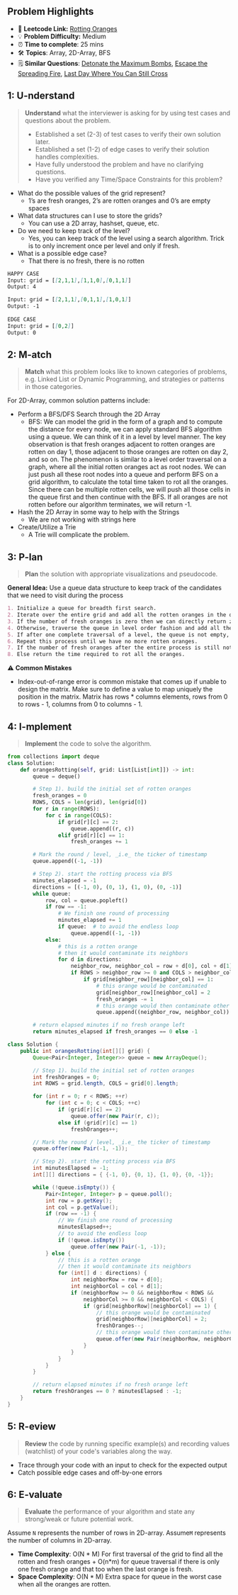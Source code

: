 ## Problem Highlights

* 🔗 **Leetcode Link:** [Rotting Oranges](https://leetcode.com/problems/rotting-oranges/)
* 💡 **Problem Difficulty:** Medium
* ⏰ **Time to complete**: 25 mins
* 🛠️ **Topics**: Array, 2D-Array, BFS
* 🗒️ **Similar Questions**: [Detonate the Maximum Bombs](https://leetcode.com/problems/detonate-the-maximum-bombs/), [Escape the Spreading Fire](https://leetcode.com/problems/escape-the-spreading-fire/), [Last Day Where You Can Still Cross](https://leetcode.com/problems/last-day-where-you-can-still-cross/)
    
## 1: U-nderstand
 
> **Understand** what the interviewer is asking for by using test cases and questions about the problem.
> 
> - Established a set (2-3) of test cases to verify their own solution later.
> - Established a set (1-2) of edge cases to verify their solution handles complexities.
> - Have fully understood the problem and have no clarifying questions.
> - Have you verified any Time/Space Constraints for this problem?

- What do the possible values of the grid represent? 
  - 1’s are fresh oranges, 2’s are rotten oranges and 0’s are empty spaces
- What data structures can I use to store the grids? 
  - You can use a 2D array, hashset, queue, etc.
- Do we need to keep track of the level? 
  - Yes, you can keep track of the level using a search algorithm. Trick is to only increment once per level and only if fresh.
- What is a possible edge case? 
    - That there is no fresh, there is no rotten

```markdown
HAPPY CASE
Input: grid = [[2,1,1],[1,1,0],[0,1,1]]
Output: 4

Input: grid = [[2,1,1],[0,1,1],[1,0,1]]
Output: -1
    
EDGE CASE
Input: grid = [[0,2]]
Output: 0
```   
    
## 2: M-atch

> **Match** what this problem looks like to known categories of problems, e.g. Linked List or Dynamic Programming, and strategies or patterns in those categories.

For 2D-Array, common solution patterns include:

- Perform a BFS/DFS Search through the 2D Array
    - BFS: We can model the grid in the form of a graph and to compute the distance for every node, we can apply standard BFS algorithm using a queue. We can think of it in a level by level manner. The key observation is that fresh oranges adjacent to rotten oranges are rotten on day 1, those adjacent to those oranges are rotten on day 2, and so on. The phenomenon is similar to a level order traversal on a graph, where all the initial rotten oranges act as root nodes. We can just push all these root nodes into a queue and perform BFS on a grid algorithm, to calculate the total time taken to rot all the oranges. Since there can be multiple rotten cells, we will push all those cells in the queue first and then continue with the BFS. If all oranges are not rotten before our algorithm terminates, we will return -1.
- Hash the 2D Array in some way to help with the Strings
    - We are not working with strings here
- Create/Utilize a Trie
    - A Trie will complicate the problem.

## 3: P-lan

> **Plan** the solution with appropriate visualizations and pseudocode.

**General Idea:** Use a queue data structure to keep track of the candidates that we need to visit during the process

```markdown
1. Initialize a queue for breadth first search.
2. Iterate over the entire grid and add all the rotten oranges in the queue and also keep counting the number of fresh oranges.
3. If the number of fresh oranges is zero then we can directly return zero.
4. Otherwise, traverse the queue in level order fashion and add all the adjacent fresh oranges in the queue and decrement the count of fresh oranges by 1 each time. When we add a fresh orange in the queue, we mark it as rotten so that it is not added multiple times.
5. If after one complete traversal of a level, the queue is not empty, then increase the minutes by one.
6. Repeat this process until we have no more rotten oranges.
7. If the number of fresh oranges after the entire process is still not zero, then return -1 indicating that it’s impossible to rot all the oranges.
8. Else return the time required to rot all the oranges.
```

⚠️ **Common Mistakes**

* Index-out-of-range error is common mistake that comes up if unable to design the matrix. Make sure to define a value to map uniquely the position in the matrix. Matrix has rows * columns elements, rows from 0 to rows - 1, columns from 0 to columns - 1.

## 4: I-mplement

> **Implement** the code to solve the algorithm.

```python
from collections import deque
class Solution:
    def orangesRotting(self, grid: List[List[int]]) -> int:
        queue = deque()

        # Step 1). build the initial set of rotten oranges
        fresh_oranges = 0
        ROWS, COLS = len(grid), len(grid[0])
        for r in range(ROWS):
            for c in range(COLS):
                if grid[r][c] == 2:
                    queue.append((r, c))
                elif grid[r][c] == 1:
                    fresh_oranges += 1

        # Mark the round / level, _i.e_ the ticker of timestamp
        queue.append((-1, -1))

        # Step 2). start the rotting process via BFS
        minutes_elapsed = -1
        directions = [(-1, 0), (0, 1), (1, 0), (0, -1)]
        while queue:
            row, col = queue.popleft()
            if row == -1:
                # We finish one round of processing
                minutes_elapsed += 1
                if queue:  # to avoid the endless loop
                    queue.append((-1, -1))
            else:
                # this is a rotten orange
                # then it would contaminate its neighbors
                for d in directions:
                    neighbor_row, neighbor_col = row + d[0], col + d[1]
                    if ROWS > neighbor_row >= 0 and COLS > neighbor_col >= 0:
                        if grid[neighbor_row][neighbor_col] == 1:
                            # this orange would be contaminated
                            grid[neighbor_row][neighbor_col] = 2
                            fresh_oranges -= 1
                            # this orange would then contaminate other oranges
                            queue.append((neighbor_row, neighbor_col))

        # return elapsed minutes if no fresh orange left
        return minutes_elapsed if fresh_oranges == 0 else -1
```
```java
class Solution {
    public int orangesRotting(int[][] grid) {
        Queue<Pair<Integer, Integer>> queue = new ArrayDeque();

        // Step 1). build the initial set of rotten oranges
        int freshOranges = 0;
        int ROWS = grid.length, COLS = grid[0].length;

        for (int r = 0; r < ROWS; ++r)
            for (int c = 0; c < COLS; ++c)
                if (grid[r][c] == 2)
                    queue.offer(new Pair(r, c));
                else if (grid[r][c] == 1)
                    freshOranges++;

        // Mark the round / level, _i.e_ the ticker of timestamp
        queue.offer(new Pair(-1, -1));

        // Step 2). start the rotting process via BFS
        int minutesElapsed = -1;
        int[][] directions = { {-1, 0}, {0, 1}, {1, 0}, {0, -1}};

        while (!queue.isEmpty()) {
            Pair<Integer, Integer> p = queue.poll();
            int row = p.getKey();
            int col = p.getValue();
            if (row == -1) {
                // We finish one round of processing
                minutesElapsed++;
                // to avoid the endless loop
                if (!queue.isEmpty())
                    queue.offer(new Pair(-1, -1));
            } else {
                // this is a rotten orange
                // then it would contaminate its neighbors
                for (int[] d : directions) {
                    int neighborRow = row + d[0];
                    int neighborCol = col + d[1];
                    if (neighborRow >= 0 && neighborRow < ROWS && 
                        neighborCol >= 0 && neighborCol < COLS) {
                        if (grid[neighborRow][neighborCol] == 1) {
                            // this orange would be contaminated
                            grid[neighborRow][neighborCol] = 2;
                            freshOranges--;
                            // this orange would then contaminate other oranges
                            queue.offer(new Pair(neighborRow, neighborCol));
                        }
                    }
                }
            }
        }

        // return elapsed minutes if no fresh orange left
        return freshOranges == 0 ? minutesElapsed : -1;
    }
}
```
    
## 5: R-eview

> **Review** the code by running specific example(s) and recording values (watchlist) of your code's variables along the way.

- Trace through your code with an input to check for the expected output
- Catch possible edge cases and off-by-one errors

## 6: E-valuate

> **Evaluate** the performance of your algorithm and state any strong/weak or future potential work.

Assume `N` represents the number of rows in 2D-array.
Assume`M` represents the number of columns in 2D-array.

* **Time Complexity**: O(N * M) For first traversal of the grid to find all the rotten and fresh oranges + O(n*m) for queue traversal if there is only one fresh orange and that too when the last orange is fresh.
* **Space Complexity**: O(N * M) Extra space for queue in the worst case when all the oranges are rotten.